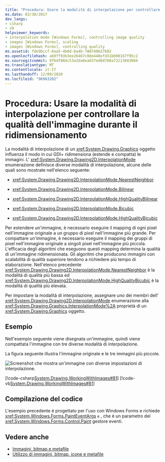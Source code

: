 ```yaml
---
title: "Procedura: Usare la modalità di interpolazione per controllare la qualità dell'immagine durante il ridimensionamento"
ms.date: 03/30/2017
dev_langs:
- csharp
- vb
helpviewer_keywords:
- interpolation mode [Windows Forms], controlling image quality
- images [Windows Forms], scaling
- images [Windows Forms], controlling quality
ms.assetid: fde9bccf-8aa5-4b0d-ba4b-788740627b02
ms.openlocfilehash: ab0ff93b3ee26467c0de448efd31b698167f95c2
ms.sourcegitcommit: 9f6df084c53a3da0ea657ed0d708a72213683084
ms.translationtype: MT
ms.contentlocale: it-IT
ms.lasthandoff: 12/09/2020
ms.locfileid: "96963202"
---
```

# <a name="how-to-use-interpolation-mode-to-control-image-quality-during-scaling"></a>Procedura: Usare la modalità di interpolazione per controllare la qualità dell'immagine durante il ridimensionamento
La modalità di interpolazione di un <xref:System.Drawing.Graphics> oggetto influenza il modo in cui GDI+ ridimensiona (estende e compatta) le immagini. L' <xref:System.Drawing.Drawing2D.InterpolationMode> enumerazione definisce diverse modalità di interpolazione, alcune delle quali sono mostrate nell'elenco seguente:  
  
- <xref:System.Drawing.Drawing2D.InterpolationMode.NearestNeighbor>  
  
- <xref:System.Drawing.Drawing2D.InterpolationMode.Bilinear>  
  
- <xref:System.Drawing.Drawing2D.InterpolationMode.HighQualityBilinear>  
  
- <xref:System.Drawing.Drawing2D.InterpolationMode.Bicubic>  
  
- <xref:System.Drawing.Drawing2D.InterpolationMode.HighQualityBicubic>  
  
 Per estendere un'immagine, è necessario eseguire il mapping di ogni pixel nell'immagine originale a un gruppo di pixel nell'immagine più grande. Per compattare un'immagine, è necessario eseguire il mapping dei gruppi di pixel nell'immagine originale a singoli pixel nell'immagine più piccola. L'efficacia degli algoritmi che eseguono questi mapping determina la qualità di un'immagine ridimensionata. Gli algoritmi che producono immagini con scalabilità di qualità superiore tendono a richiedere più tempo di elaborazione. Nell'elenco precedente <xref:System.Drawing.Drawing2D.InterpolationMode.NearestNeighbor> è la modalità di qualità più bassa ed <xref:System.Drawing.Drawing2D.InterpolationMode.HighQualityBicubic> è la modalità di qualità più elevata.  
  
 Per impostare la modalità di interpolazione, assegnare uno dei membri dell' <xref:System.Drawing.Drawing2D.InterpolationMode> enumerazione alla <xref:System.Drawing.Graphics.InterpolationMode%2A> proprietà di un <xref:System.Drawing.Graphics> oggetto.  
  
## <a name="example"></a>Esempio  
 Nell'esempio seguente viene disegnata un'immagine, quindi viene compattata l'immagine con tre diverse modalità di interpolazione.  
  
 La figura seguente illustra l'immagine originale e le tre immagini più piccole.  
  
 ![Screenshot che mostra un'immagine con diverse impostazioni di interpolazione.](./media/how-to-use-interpolation-mode-to-control-image-quality-during-scaling/varied-interpolation-settings.png)  
  
 [!code-csharp[System.Drawing.WorkingWithImages#81](~/samples/snippets/csharp/VS_Snippets_Winforms/System.Drawing.WorkingWithImages/CS/Class1.cs#81)]
 [!code-vb[System.Drawing.WorkingWithImages#81](~/samples/snippets/visualbasic/VS_Snippets_Winforms/System.Drawing.WorkingWithImages/VB/Class1.vb#81)]  
  
## <a name="compiling-the-code"></a>Compilazione del codice  
 L'esempio precedente è progettato per l'uso con Windows Forms e richiede <xref:System.Windows.Forms.PaintEventArgs> `e` , che è un parametro del <xref:System.Windows.Forms.Control.Paint> gestore eventi.  
  
## <a name="see-also"></a>Vedere anche

- [Immagini, bitmap e metafile](images-bitmaps-and-metafiles.md)
- [Utilizzo di immagini, bitmap, icone e metafile](working-with-images-bitmaps-icons-and-metafiles.md)
